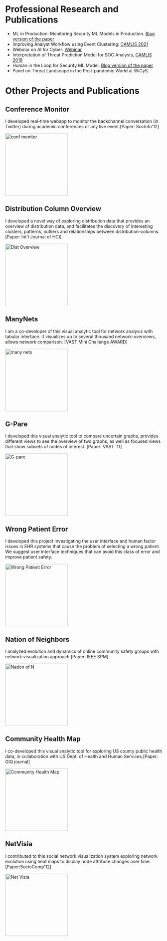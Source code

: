 
# Professional Research and Publications ## 

* ML in Production: Monitoring Security ML Models in Production. [Blog version of the paper](https://ai.sophos.com/2021/10/15/analyzing-security-ml-models-with-imperfect-data-in-production/)
* Improving Analyst Workflow using Event Clustering: [CAMLIS 2021](https://www.camlis.org/2021-sopan)
* Webinar on AI for Cyber: [Webinar](https://www2.fireeye.com/WBNR-Artificial-Intelligence-Machine-learning-webinar-Part-II.html)
* Interpretation of Threat Prediction Model for SOC Analysts, [CAMLIS 2018](https://www.camlis.org/awalin-nabila-sopan)
* Human in the Loop for Security ML Model. [Blog version of the paper](https://www.mandiant.com/resources/build-machine-learning-models-for-the-soc)
* Panel on Threat Landscape in the Post-pandemic World at WiCyS.


# Other Projects and Publications #

## Conference Monitor ##
I developed real-time webapp to monitor the backchannel conversation (in Twitter) during academic conferences or any live event.[Paper: SocInfo'12]

<img align="center" src="https://awalin.github.io/Awalin-Sopan/cm.png" alt="conf monitor" width="200">

## Distribution Column Overview ## 
I developed a novel way of exploring distribution data that provides an overview of distribution data, and facilitates the discovery of interesting clusters, patterns, outliers and relationships between distribution-columns. [Paper: Int'l Journal of HCI]

<img align="center" src="https://awalin.github.io/Awalin-Sopan/dc.png" alt="Dist Overview" width="200">


## ManyNets ##
I am a co-developer of this visual analytic tool for network analysis with tabular interface. It visualizes up to several thousand network-overviews, allows network comparison. [VAST Mini Challenge AWARD]


<img align="center" src="https://awalin.github.io/Awalin-Sopan/mn.png" alt="many nets" width="200">


## G-Pare ##
I developed this visual analytic tool to compare uncertain graphs, provides different views to see the overview of two graphs, as well as focused views that show subsets of nodes of interest. [Paper: VAST '11]

<img align="center" src="https://awalin.github.io/Awalin-Sopan/gp.png" alt="G-pare" width="200">


## Wrong Patient Error ##
I developed this project investigating the user interface and human factor issues in EHR systems that cause the problem of selecting a wrong patient. We suggest user interface techniques that can avoid this class of error and improve patient safety.


<img align="center" src="https://awalin.github.io/Awalin-Sopan/room.png" alt="Wrong Patient Error" width="200">



## Nation of Neighbors
I analyzed evolution and dynamics of online community safety groups with network visualization approach.[Paper: IEEE SPM]

<img align="center" src="https://awalin.github.io/Awalin-Sopan/non.png" alt="Nation of N" width="200">


## Community Health Map
I co-developed this  visual analytic tool for exploring US county public health data, in collaboration with US Dept. of Health and Human Services.[Paper: GIQ journal]


<img align="center" src="https://awalin.github.io/Awalin-Sopan/chm.png" alt="Community Health Map" width="200">


## NetVisia
I contributed to this social network visualization system exploring network evolution using heat maps to display node attribute changes over time.[Paper:SocioComp'12]


<img align="center" src="https://awalin.github.io/Awalin-Sopan/nv.png" alt="Net Vizia" width="200">
